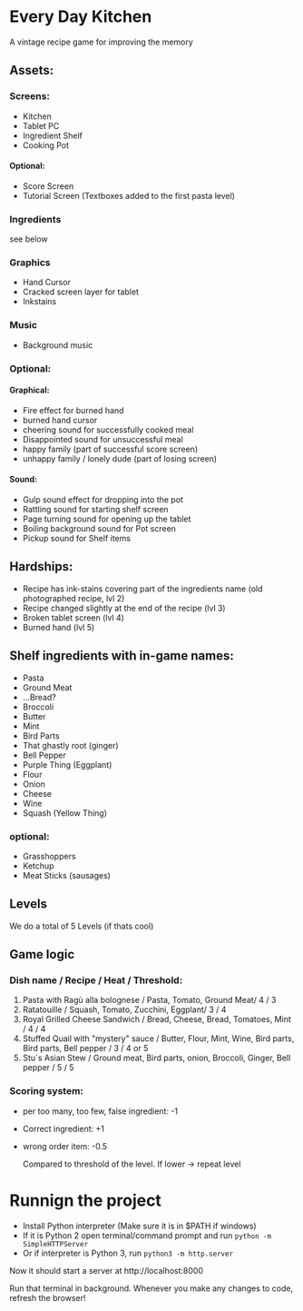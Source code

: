 # Every Day Kitchen
A vintage recipe game for improving the memory


## Assets: 
### Screens: 
* Kitchen 
* Tablet PC 
* Ingredient Shelf
* Cooking Pot
#### Optional: 
* Score Screen
* Tutorial Screen (Textboxes added to the first pasta level)

### Ingredients
see below

### Graphics
* Hand Cursor
* Cracked screen layer for tablet
* Inkstains
	
### Music
* Background music
### Optional: 
#### Graphical:
* Fire effect for burned hand
* burned hand cursor
* cheering sound for successfully cooked meal
* Disappointed sound for unsuccessful meal
* happy family (part of successful score screen)
* unhappy family / lonely dude (part of losing screen)
		
#### Sound: 
* Gulp sound effect for dropping into the pot
* Rattling sound for starting shelf screen
* Page turning sound for opening up the tablet 
* Boiling background sound for Pot screen
* Pickup sound for Shelf items

			 

## Hardships: 
* Recipe has ink-stains covering part of the ingredients name (old photographed recipe, lvl 2)
* Recipe changed slightly at the end of the recipe (lvl 3)
* Broken tablet screen (lvl 4)
* Burned hand (lvl 5)
		

## Shelf ingredients with in-game names:

* Pasta
* Ground Meat
* ...Bread?
* Broccoli
* Butter
* Mint
* Bird Parts
* That ghastly root (ginger)
* Bell Pepper
* Purple Thing (Eggplant)
* Flour
* Onion
* Cheese
* Wine
* Squash (Yellow Thing)

### optional:

* Grasshoppers
* Ketchup
* Meat Sticks (sausages)


## Levels
We do a total of 5 Levels (if thats cool)


## Game logic
### Dish name / Recipe / Heat / Threshold:

1. Pasta with Ragù alla bolognese / Pasta, Tomato, Ground Meat/ 4 / 3
2. Ratatouille / Squash, Tomato, Zucchini, Eggplant/ 3 / 4
3. Royal Grilled Cheese Sandwich / Bread, Cheese, Bread, Tomatoes, Mint / 4 / 4
4. Stuffed Quail with "mystery" sauce / Butter, Flour, Mint, Wine, Bird parts, Bird parts, Bell pepper / 3 / 4 or 5
5. Stu´s Asian Stew / Ground meat, Bird parts, onion, Broccoli, Ginger, Bell pepper / 5 / 5


### Scoring system:

* per too many, too few, false ingredient: -1
* Correct ingredient: +1
* wrong order item: -0.5
  
  Compared to threshold of the level. If lower -> repeat level

# Runnign the project

* Install Python interpreter (Make sure it is in $PATH if windows)
* If it is Python 2 open terminal/command prompt and run
   `python -m SimpleHTTPServer`
* Or if interpreter is Python 3, run
   `python3 -m http.server`

Now it should start a server at http://localhost:8000

Run that terminal in background. Whenever you make any changes to code, refresh the browser!